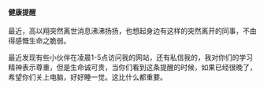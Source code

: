 #### 健康提醒
   
   最近，高以翔突然离世消息沸沸扬扬，也想起身边有这样的突然离开的同事，不由得感慨生命之脆弱。
   
   最近发现有些小伙伴在凌晨1-5点访问我的网站，还有私信我的，我对你们的学习精神表示尊重，但是生命诚可贵，当你们看到这条提醒的时候，如果已经很晚了，希望你们关上电脑，好好睡一觉。这比什么都重要。